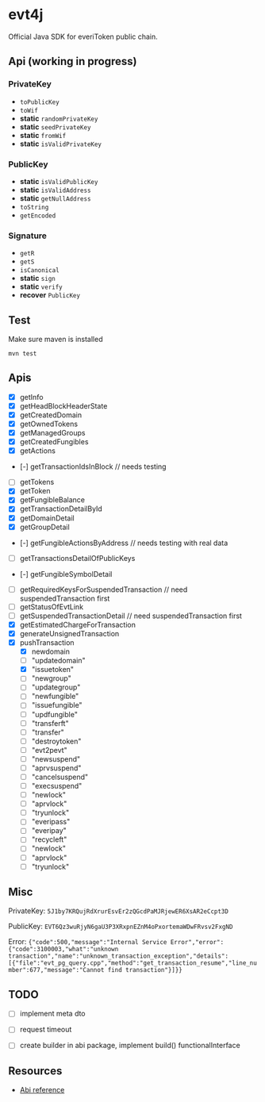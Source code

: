 # evt4j
Official Java SDK for everiToken public chain.

## Api (working in progress)

### PrivateKey
* `toPublicKey`
* `toWif`
* **static** `randomPrivateKey`
* **static** `seedPrivateKey`
* **static** `fromWif`
* **static** `isValidPrivateKey`

### PublicKey
* **static** `isValidPublicKey`
* **static** `isValidAddress`
* **static** `getNullAddress`
* `toString`
* `getEncoded`

### Signature
* `getR`
* `getS`
* `isCanonical`
* **static** `sign`
* **static** `verify`
* **recover** `PublicKey`


## Test

Make sure maven is installed

`mvn test`

## Apis
* [x] getInfo
* [x] getHeadBlockHeaderState
* [x] getCreatedDomain
* [x] getOwnedTokens
* [x] getManagedGroups
* [x] getCreatedFungibles
* [x] getActions
* [-] getTransactionIdsInBlock // needs testing
* [ ] getTokens
* [x] getToken
* [x] getFungibleBalance
* [x] getTransactionDetailById
* [x] getDomainDetail
* [x] getGroupDetail
* [-] getFungibleActionsByAddress // needs testing with real data
* [ ] getTransactionsDetailOfPublicKeys
* [-] getFungibleSymbolDetail
* [ ] getRequiredKeysForSuspendedTransaction // need suspendedTransaction first
* [ ] getStatusOfEvtLink
* [ ] getSuspendedTransactionDetail // need suspendedTransaction first
* [x] getEstimatedChargeForTransaction
* [x] generateUnsignedTransaction
* [x] pushTransaction
    * [x] newdomain
    * [ ] "updatedomain"
    * [x] "issuetoken"
    * [ ] "newgroup"
    * [ ] "updategroup"
    * [ ] "newfungible"
    * [ ] "issuefungible"
    * [ ] "updfungible"
    * [ ] "transferft"
    * [ ] "transfer"
    * [ ] "destroytoken"
    * [ ] "evt2pevt"
    * [ ] "newsuspend"
    * [ ] "aprvsuspend"
    * [ ] "cancelsuspend"
    * [ ] "execsuspend"
    * [ ] "newlock"
    * [ ] "aprvlock"
    * [ ] "tryunlock"
    * [ ] "everipass"
    * [ ] "everipay"
    * [ ] "recycleft"
    * [ ] "newlock"
    * [ ] "aprvlock"
    * [ ] "tryunlock"

## Misc

PrivateKey: `5J1by7KRQujRdXrurEsvEr2zQGcdPaMJRjewER6XsAR2eCcpt3D` 

PublicKey: `EVT6Qz3wuRjyN6gaU3P3XRxpnEZnM4oPxortemaWDwFRvsv2FxgND`

Error: `{"code":500,"message":"Internal Service Error","error":{"code":3100003,"what":"unknown transaction","name":"unknown_transaction_exception","details":[{"file":"evt_pg_query.cpp","method":"get_transaction_resume","line_number":677,"message":"Cannot find transaction"}]}}`


## TODO
* [ ] implement meta dto
* [ ] request timeout
* [ ] create builder in abi package, implement build() functionalInterface


## Resources
* [Abi reference](https://www.everitoken.io/developers/apis,_sdks_and_tools/abi_reference/en_US)
